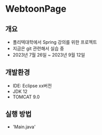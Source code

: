 # WebtoonPage

## 개요 

- 폴리텍대학에서 Spring 강의를 위한 프로젝트
- 지금은 git 관련해서 실습 중
- 2023년 7월 26일 ~ 2023년 9월 12일

## 개발환경

- IDE: Eclipse xx버전
- JDK 12
- TOMCAT 9.0

## 실행 방법

- 'Main.java'
